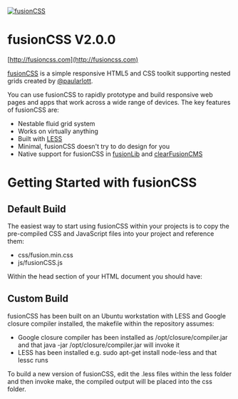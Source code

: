 <a href="http://fusioncss.com/"><img src="http://fusioncss.com/assets/public_files/images/logo.png" alt="fusionCSS" /></a>

fusionCSS V2.0.0
====

[http://fusioncss.com](http://fusioncss.com)

[fusionCSS](http://fusioncss.com) is a simple responsive HTML5 and CSS toolkit supporting nested grids created by [@paularlott](http://twitter.com/paularlott).

You can use fusionCSS to rapidly prototype and build responsive web pages and apps that work across a wide range of devices. The key features of fusionCSS are:

* Nestable fluid grid system
* Works on virtually anything
* Built with [LESS](http://lesscss.org/)
* Minimal, fusionCSS doesn't try to do design for you
* Native support for fusionCSS in [fusionLib](http://fusionlib.com) and [clearFusionCMS](http://clearfusioncms.com)

Getting Started with fusionCSS
====

Default Build
----

The easiest way to start using fusionCSS within your projects is to copy the pre-compiled CSS and JavaScript files into your project and reference them:

* css/fusion.min.css
* js/fusionCSS.js

Within the head section of your HTML document you should have:

<link href="js/fusion.min.css" rel="stylesheet" type="text/css" />
<script type="text/javascript" src="//cdn.jsdelivr.net/jquery/1.11.1/jquery.min.js"></script>
<script type="text/javascript" src="js/fusionCSS.js"></script>
<!--[if lt IE 9]><script type="text/javascript" src="//cdn.jsdelivr.net/g/respond,html5shiv"></script><![endif]-->

Custom Build
----

fusionCSS has been built on an Ubuntu workstation with LESS and Google closure compiler installed, the makefile within the repository assumes:

* Google closure compiler has been installed as /opt/closure/compiler.jar and that java -jar /opt/closure/compiler.jar will invoke it
* LESS has been installed e.g. sudo apt-get install node-less and that lessc runs

To build a new version of fusionCSS, edit the .less files within the less folder and then invoke make, the compiled output will be placed into the css folder.